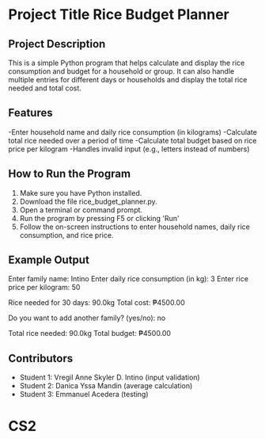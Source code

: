 # Project Title Rice Budget Planner
## Project Description
This is a simple Python program that helps calculate and display the rice consumption and budget for a household or group. It can also handle multiple entries for different days or households and display the total rice needed and total cost.

## Features
-Enter household name and daily rice consumption (in kilograms)
-Calculate total rice needed over a period of time
-Calculate total budget based on rice price per kilogram
-Handles invalid input (e.g., letters instead of numbers)



## How to Run the Program
1. Make sure you have Python installed.
2. Download the file rice_budget_planner.py.
3. Open a terminal or command prompt.
4. Run the program by pressing F5 or clicking 'Run'
5. Follow the on-screen instructions to enter household names, daily rice consumption, and rice price.

## Example Output

 Enter family name: Intino
 Enter daily rice consumption (in kg): 3
 Enter rice price per kilogram: 50

Rice needed for 30 days: 90.0kg
Total cost: ₱4500.00
 
Do you want to add another family? (yes/no): no
 
Total rice needed: 90.0kg
Total budget: ₱4500.00
## Contributors
- Student 1: Vregil Anne Skyler D. Intino (input validation)
- Student 2: Danica Yssa Mandin (average calculation)
- Student 3: Emmanuel Acedera (testing)
 

# CS2
